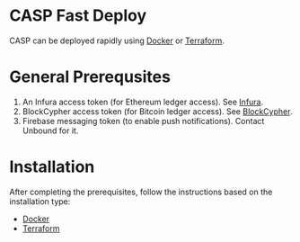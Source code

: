 # CASP Fast Deploy

CASP can be deployed rapidly using [Docker](https://www.docker.com/products/docker-desktop) or [Terraform](https://www.terraform.io/).

<a name="General-Prerequsites"></a>
# General Prerequsites
1. An Infura access token (for Ethereum ledger access). See [Infura](https://infura.io/).
1. BlockCypher access token (for Bitcoin ledger access). See [BlockCypher](https://www.blockcypher.com).
1. Firebase messaging token (to enable push notifications). Contact Unbound for it.

# Installation
After completing the prerequisites, follow the instructions based on the installation type:
- [Docker](./docker)
- [Terraform](./terraform)

